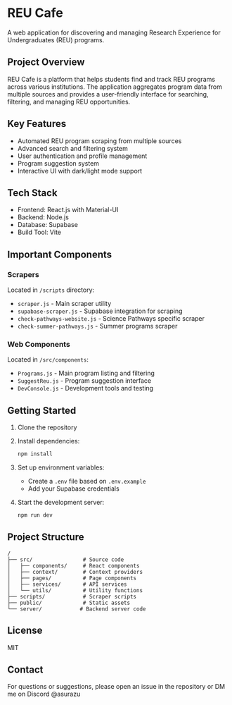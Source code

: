 # REU Cafe

A web application for discovering and managing Research Experience for Undergraduates (REU) programs.

## Project Overview

REU Cafe is a platform that helps students find and track REU programs across various institutions. The application aggregates program data from multiple sources and provides a user-friendly interface for searching, filtering, and managing REU opportunities.

## Key Features

- Automated REU program scraping from multiple sources
- Advanced search and filtering system
- User authentication and profile management
- Program suggestion system
- Interactive UI with dark/light mode support

## Tech Stack

- Frontend: React.js with Material-UI
- Backend: Node.js
- Database: Supabase
- Build Tool: Vite

## Important Components

### Scrapers

Located in `/scripts` directory:

- `scraper.js` - Main scraper utility
- `supabase-scraper.js` - Supabase integration for scraping
- `check-pathways-website.js` - Science Pathways specific scraper
- `check-summer-pathways.js` - Summer programs scraper

### Web Components

Located in `/src/components`:

- `Programs.js` - Main program listing and filtering
- `SuggestReu.js` - Program suggestion interface
- `DevConsole.js` - Development tools and testing

## Getting Started

1. Clone the repository
2. Install dependencies:
   ```bash
   npm install
   ```
3. Set up environment variables:
   - Create a `.env` file based on `.env.example`
   - Add your Supabase credentials

4. Start the development server:
   ```bash
   npm run dev
   ```


## Project Structure

```
/
├── src/                # Source code
│   ├── components/     # React components
│   ├── context/        # Context providers
│   ├── pages/          # Page components
│   ├── services/       # API services
│   └── utils/          # Utility functions
├── scripts/            # Scraper scripts
├── public/             # Static assets
└── server/            # Backend server code
```
## License

MIT

## Contact

For questions or suggestions, please open an issue in the repository or DM me on Discord @asurazu
